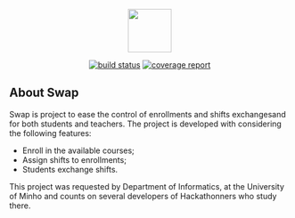 <p align="center">
    <img src="https://image.ibb.co/fHdnSF/swap.png" height="78">
</p>

<p align="center">
    <a href="https://gitlab.com/Hackathonners/judite/commits/develop"><img alt="build status" src="https://gitlab.com/Hackathonners/judite/badges/develop/build.svg" /></a>
    <a href="https://gitlab.com/Hackathonners/judite/commits/develop"><img alt="coverage report" src="https://gitlab.com/Hackathonners/judite/badges/develop/coverage.svg" /></a>
</p>

## About Swap

Swap is project to ease the control of enrollments and shifts exchangesand for both students and teachers. The project is developed with considering the following features:

- Enroll in the available courses;
- Assign shifts to enrollments;
- Students exchange shifts.

This project was requested by Department of Informatics, at the University of Minho and counts on several developers of Hackathonners who study there.
